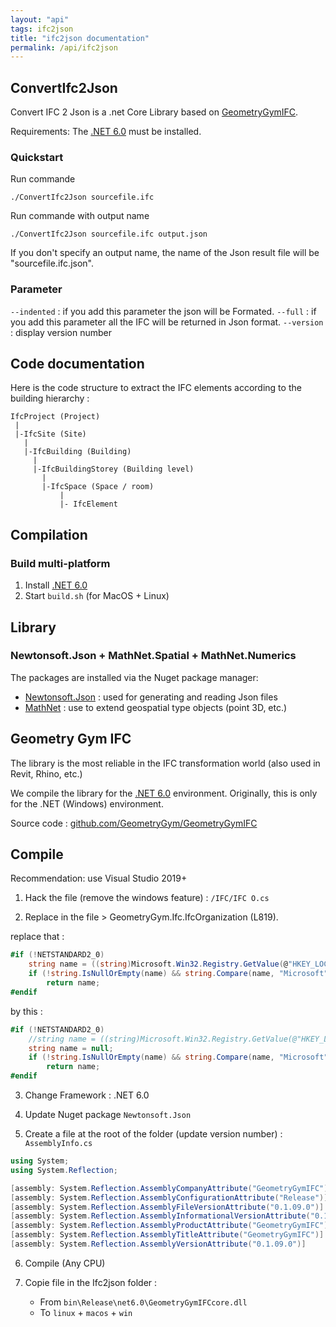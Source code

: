 ```yaml
---
layout: "api"
tags: ifc2json
title: "ifc2json documentation"
permalink: /api/ifc2json
---
```


## ConvertIfc2Json

Convert IFC 2 Json is a .net Core Library based on [GeometryGymIFC](https://github.com/GeometryGym/GeometryGymIFC).

Requirements: The [.NET 6.0](https://dotnet.microsoft.com/download) must be installed.

### Quickstart

Run commande
```
./ConvertIfc2Json sourcefile.ifc
```

Run commande with output name
```
./ConvertIfc2Json sourcefile.ifc output.json
```

If you don't specify an output name, the name of the Json result file will be "sourcefile.ifc.json". 


### Parameter

`--indented` : if you add this parameter the json will be Formated.
`--full` : if you add this parameter all the IFC will be returned in Json format.
`--version` : display version number

## Code documentation

Here is the code structure to extract the IFC elements according to the building hierarchy :

```
IfcProject (Project)
 |
 |-IfcSite (Site)
   |
   |-IfcBuilding (Building)
     |
     |-IfcBuildingStorey (Building level)
       |
       |-IfcSpace (Space / room)
	       |
	       |- IfcElement
```



## Compilation

### Build multi-platform

1. Install [.NET 6.0](https://dotnet.microsoft.com/download)
2. Start `build.sh` (for MacOS + Linux)


## Library 
### Newtonsoft.Json + MathNet.Spatial + MathNet.Numerics

The packages are installed via the Nuget package manager:

- [Newtonsoft.Json](https://www.nuget.org/packages/Newtonsoft.Json/) : used for generating and reading Json files
- [MathNet](https://www.nuget.org/packages/MathNet.Spatial/) : use to extend geospatial type objects (point 3D, etc.)


## Geometry Gym IFC

The library is the most reliable in the IFC transformation world (also used in Revit, Rhino, etc.)

We compile the library for the [.NET 6.0](https://docs.microsoft.com/en-us/dotnet/core) environment. Originally, this is only for the .NET (Windows) environment.

Source code : [github.com/GeometryGym/GeometryGymIFC](https://github.com/GeometryGym/GeometryGymIFC)


## Compile

Recommendation: use Visual Studio 2019+

1. Hack the file (remove the windows feature) : `/IFC/IFC O.cs`

2. Replace in the file > GeometryGym.Ifc.IfcOrganization (L819).

replace that :

```csharp
#if (!NETSTANDARD2_0)
    string name = ((string)Microsoft.Win32.Registry.GetValue(@"HKEY_LOCAL_MACHINE\Software\Microsoft\Windows NT\CurrentVersion", "RegisteredOrganization", "")).Replace("'", "");
    if (!string.IsNullOrEmpty(name) && string.Compare(name, "Microsoft", true) != 0 && string.Compare(name, "HP Inc.",true) != 0)
        return name;
#endif
```

by this :

```csharp
#if (!NETSTANDARD2_0)
    //string name = ((string)Microsoft.Win32.Registry.GetValue(@"HKEY_LOCAL_MACHINE\Software\Microsoft\Windows NT\CurrentVersion", "RegisteredOrganization", "")).Replace("'", "");
    string name = null;
    if (!string.IsNullOrEmpty(name) && string.Compare(name, "Microsoft", true) != 0 && string.Compare(name, "HP Inc.",true) != 0)
        return name;
#endif
```

3. Change Framework : .NET 6.0

4. Update Nuget package `Newtonsoft.Json`

5. Create a file at the root of the folder (update version number) : `AssemblyInfo.cs`

```csharp
using System;
using System.Reflection;

[assembly: System.Reflection.AssemblyCompanyAttribute("GeometryGymIFC")]
[assembly: System.Reflection.AssemblyConfigurationAttribute("Release")]
[assembly: System.Reflection.AssemblyFileVersionAttribute("0.1.09.0")]
[assembly: System.Reflection.AssemblyInformationalVersionAttribute("0.1.09.0")]
[assembly: System.Reflection.AssemblyProductAttribute("GeometryGymIFC")]
[assembly: System.Reflection.AssemblyTitleAttribute("GeometryGymIFC")]
[assembly: System.Reflection.AssemblyVersionAttribute("0.1.09.0")]

```

6. Compile (Any CPU)


7. Copie file in the Ifc2json folder :
    - From `bin\Release\net6.0\GeometryGymIFCcore.dll`
    - To `linux` + `macos` + `win`




